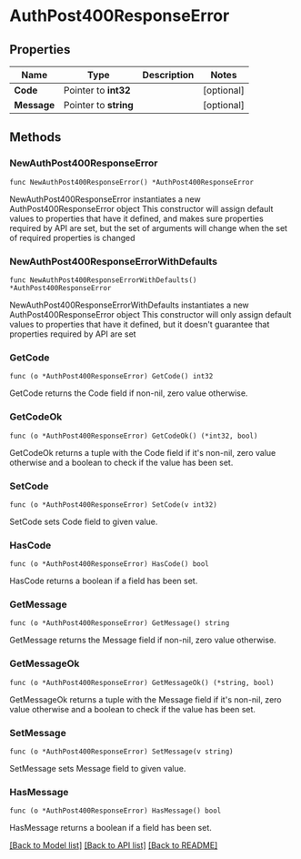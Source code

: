 # AuthPost400ResponseError

## Properties

Name | Type | Description | Notes
------------ | ------------- | ------------- | -------------
**Code** | Pointer to **int32** |  | [optional] 
**Message** | Pointer to **string** |  | [optional] 

## Methods

### NewAuthPost400ResponseError

`func NewAuthPost400ResponseError() *AuthPost400ResponseError`

NewAuthPost400ResponseError instantiates a new AuthPost400ResponseError object
This constructor will assign default values to properties that have it defined,
and makes sure properties required by API are set, but the set of arguments
will change when the set of required properties is changed

### NewAuthPost400ResponseErrorWithDefaults

`func NewAuthPost400ResponseErrorWithDefaults() *AuthPost400ResponseError`

NewAuthPost400ResponseErrorWithDefaults instantiates a new AuthPost400ResponseError object
This constructor will only assign default values to properties that have it defined,
but it doesn't guarantee that properties required by API are set

### GetCode

`func (o *AuthPost400ResponseError) GetCode() int32`

GetCode returns the Code field if non-nil, zero value otherwise.

### GetCodeOk

`func (o *AuthPost400ResponseError) GetCodeOk() (*int32, bool)`

GetCodeOk returns a tuple with the Code field if it's non-nil, zero value otherwise
and a boolean to check if the value has been set.

### SetCode

`func (o *AuthPost400ResponseError) SetCode(v int32)`

SetCode sets Code field to given value.

### HasCode

`func (o *AuthPost400ResponseError) HasCode() bool`

HasCode returns a boolean if a field has been set.

### GetMessage

`func (o *AuthPost400ResponseError) GetMessage() string`

GetMessage returns the Message field if non-nil, zero value otherwise.

### GetMessageOk

`func (o *AuthPost400ResponseError) GetMessageOk() (*string, bool)`

GetMessageOk returns a tuple with the Message field if it's non-nil, zero value otherwise
and a boolean to check if the value has been set.

### SetMessage

`func (o *AuthPost400ResponseError) SetMessage(v string)`

SetMessage sets Message field to given value.

### HasMessage

`func (o *AuthPost400ResponseError) HasMessage() bool`

HasMessage returns a boolean if a field has been set.


[[Back to Model list]](../README.md#documentation-for-models) [[Back to API list]](../README.md#documentation-for-api-endpoints) [[Back to README]](../README.md)


